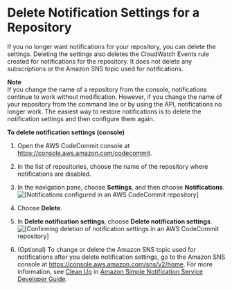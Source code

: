 # Delete Notification Settings for a Repository<a name="how-to-repository-email-delete"></a>

If you no longer want notifications for your repository, you can delete the settings\. Deleting the settings also deletes the CloudWatch Events rule created for notifications for the repository\. It does not delete any subscriptions or the Amazon SNS topic used for notifications\. 

**Note**  
If you change the name of a repository from the console, notifications continue to work without modification\. However, if you change the name of your repository from the command line or by using the API, notifications no longer work\. The easiest way to restore notifications is to delete the notification settings and then configure them again\.<a name="how-to-repository-email-delete-console"></a>

**To delete notification settings \(console\)**

1. Open the AWS CodeCommit console at [https://console\.aws\.amazon\.com/codecommit](https://console.aws.amazon.com/codecommit)\.

1. In the list of repositories, choose the name of the repository where notifications are disabled\. 

1. In the navigation pane, choose **Settings**, and then choose **Notifications**\.  
![\[Notifications configured in an AWS CodeCommit repository\]](http://docs.aws.amazon.com/codecommit/latest/userguide/images/codecommit-notifications-configured.png)

1. Choose **Delete**\. 

1. In **Delete notification settings**, choose **Delete notification settings**\.  
![\[Confirming deletion of notification settings in an AWS CodeCommit repository\]](http://docs.aws.amazon.com/codecommit/latest/userguide/images/codecommit-notifications-confirm.png)

1. \(Optional\) To change or delete the Amazon SNS topic used for notifications after you delete notification settings, go to the Amazon SNS console at [https://console\.aws\.amazon\.com/sns/v2/home](https://console.aws.amazon.com/sns/v2/home)\. For more information, see [Clean Up](http://docs.aws.amazon.com/sns/latest/dg/CleanUp.html) in [Amazon Simple Notification Service Developer Guide](http://docs.aws.amazon.com/sns/latest/dg/)\.